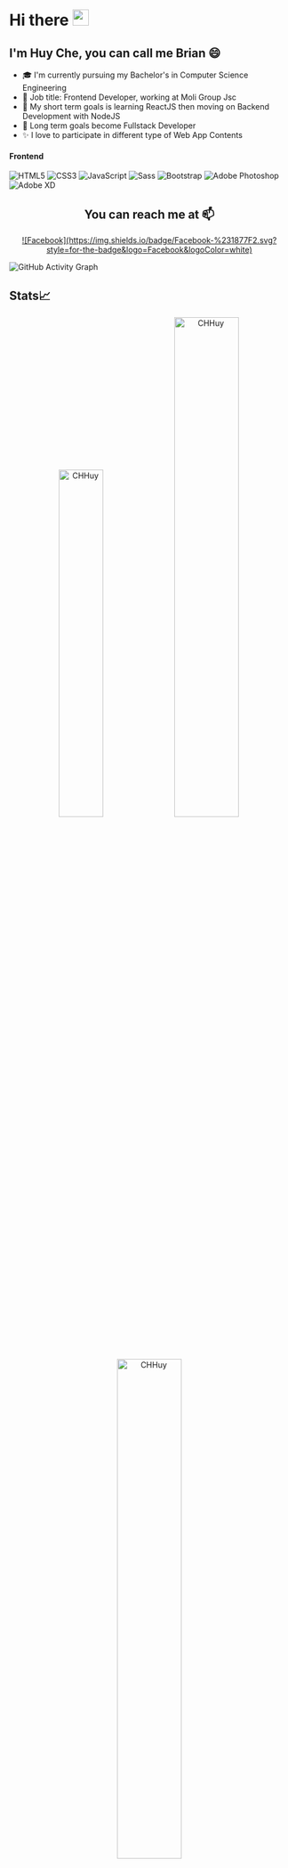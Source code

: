 # Hi there <img src="https://github.com/TheDudeThatCode/TheDudeThatCode/blob/master/Assets/Hi.gif" width="29px">
## I'm Huy Che, you can call me Brian 😄
<ul>
  <li>🎓 I'm currently pursuing my Bachelor's in Computer Science Engineering</li>
    <li>🔭 Job title: Frontend Developer, working at Moli Group Jsc</li>
    <li>🌱 My short term goals is learning ReactJS then moving on Backend Development with NodeJS</li>
    <li>🎯 Long term goals become Fullstack Developer</li>
    <li>✨ I love to participate in different type of Web App Contents</li>
</ul>

#### Frontend
![HTML5](https://img.shields.io/badge/-HTML5-%23E44D27?style=flat-square&logo=html5&logoColor=ffffff)
![CSS3](https://img.shields.io/badge/-CSS3-%231572B6?style=flat-square&logo=css3)
![JavaScript](https://img.shields.io/badge/-JavaScript-%23F7DF1C?style=flat-square&logo=javascript&logoColor=000000&labelColor=%23F7DF1C&color=%23FFCE5A)
![Sass](https://img.shields.io/badge/-Sass-%23CC6699?style=flat-square&logo=sass&logoColor=ffffff)
![Bootstrap](https://img.shields.io/badge/bootstrap-%23563D7C.svg?style=for-the-badge&logo=bootstrap&logoColor=white)
![Adobe Photoshop](http://img.shields.io/badge/-Abode%20Photoshop-26C9FF?style=flat-square&logo=adobe-photoshop&logoColor=ffffff)
![Adobe XD](https://img.shields.io/badge/Adobe%20XD-470137?style=for-the-badge&logo=Adobe%20XD&logoColor=#FF61F6)


<h2 align="center">You can reach me at 📫</h2>

<p align="center">
  <a href="https://www.facebook.com/lop.truong.374">
    ![Facebook](https://img.shields.io/badge/Facebook-%231877F2.svg?style=for-the-badge&logo=Facebook&logoColor=white)
  </a>
</p>



![GitHub Activity Graph](https://activity-graph.herokuapp.com/graph?username=CHHuy&theme=dracula&hide_border=true)


## Stats📈
<p align="center">
<img width="40%" src="https://github-readme-stats.vercel.app/api/top-langs?username=CHHuy&show_icons=true&theme=dracula&title_color=ff8000&text_color=ffffff&bg_color=6a6a6a&locale=en&layout=compact&hide_border=true" alt="CHHuy" /> 
<img width="48%" src="https://github-readme-stats.vercel.app/api?username=CHHuy&show_icons=true&theme=dracula&title_color=ff8000&text_color=ffffff&bg_color=6a6a6a&locale=en&hide_border=true" alt="CHHuy" />
<img width="48%" src="https://github-readme-streak-stats.herokuapp.com/?user=CHHuy&theme=highcontrast&hide_border=true" alt="CHHuy" />
</p>

